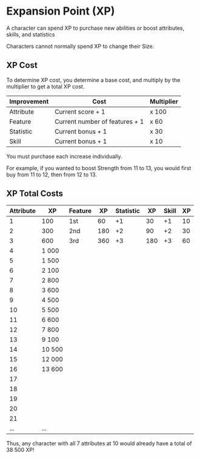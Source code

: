 # Expansion Point (XP)

A character can spend XP to purchase new abilities or boost attributes, skills, and statistics

Characters cannot normally spend XP to change their Size.

## XP Cost

To determine XP cost, you determine a base cost, and multiply by the multiplier to get a total XP cost.

| Improvement | Cost | Multiplier |
|-|-|-|
| Attribute | Current score + 1 | x 100 |
| Feature | Current number of features + 1 | x 60 |
| Statistic | Current bonus + 1 | x 30 |
| Skill | Current bonus + 1 | x 10 |

You must purchase each increase individually.

For example, if you wanted to boost Strength from 11 to 13, you would first buy from 11 to 12, then from 12 to 13.

## XP Total Costs

| Attribute | XP | Feature | XP | Statistic | XP | Skill | XP |
|-|-|-|-|-|-|-|-|
| 1 | 100 | 1st | 60 | +1 | 30 | +1 | 10 |
| 2 | 300 | 2nd | 180 | +2 | 90 | +2 | 30 |
| 3 | 600 | 3rd | 360 | +3 | 180 | +3 | 60 |
| 4 | 1 000 | | | | | | |
| 5 | 1 500 | | | | | | |
| 6 | 2 100 | | | | | | |
| 7 | 2 800 | | | | | | |
| 8 | 3 600 | | | | | | |
| 9 | 4 500 | | | | | | |
| 10 | 5 500 | | | | | | |
| 11 | 6 600 | | | | | | |
| 12 | 7 800 | | | | | | |
| 13 | 9 100 | | | | | | |
| 14 | 10 500 | | | | | | |
| 15 | 12 000 | | | | | | |
| 16 | 13 600 | | | | | | |
| 17 | | | | | | | |
| 18 | | | | | | | |
| 19 | | | | | | | |
| 20 | | | | | | | |
| 21 | | | | | | | |
| ... | ... | | | | | | |

Thus, any character with all 7 attributes at 10 would already have a total of 38 500 XP!
